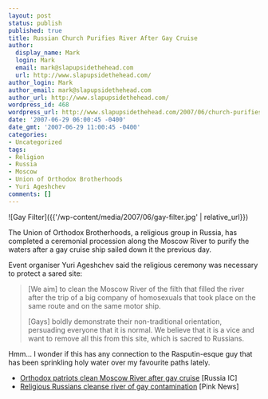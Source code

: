 ```yaml
---
layout: post
status: publish
published: true
title: Russian Church Purifies River After Gay Cruise
author:
  display_name: Mark
  login: Mark
  email: mark@slapupsidethehead.com
  url: http://www.slapupsidethehead.com/
author_login: Mark
author_email: mark@slapupsidethehead.com
author_url: http://www.slapupsidethehead.com/
wordpress_id: 468
wordpress_url: http://www.slapupsidethehead.com/2007/06/church-purifies-river/
date: '2007-06-29 06:00:45 -0400'
date_gmt: '2007-06-29 11:00:45 -0400'
categories:
- Uncategorized
tags:
- Religion
- Russia
- Moscow
- Union of Orthodox Brotherhoods
- Yuri Ageshchev
comments: []
---
```

![Gay Filter]({{'/wp-content/media/2007/06/gay-filter.jpg' | relative_url}})

The Union of Orthodox Brotherhoods, a religious group in Russia, has completed a ceremonial procession along the Moscow River to purify the waters after a gay cruise ship sailed down it the previous day.

Event organiser Yuri Ageshchev said the religious ceremony was necessary to protect a sared site:

> [We aim] to clean the Moscow River of the filth that filled the river after the trip of a big company of homosexuals that took place on the same route and on the same motor ship.
> 
> [Gays] boldly demonstrate their non-traditional orientation, persuading everyone that it is normal. We believe that it is a vice and want to remove all this from this site, which is sacred to Russians.

Hmm... I wonder if this has any connection to the Rasputin-esque guy that has been sprinkling holy water over my favourite paths lately.

- [Orthodox patriots clean Moscow River after gay cruise](http://www.russia-ic.com/news/show/4227/) [Russia IC]
- [Religious Russians cleanse river of gay contamination](http://www.pinknews.co.uk/news/articles/2005-4760.html) [Pink News]

